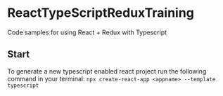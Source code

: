 # ReactTypeScriptReduxTraining
Code samples for using React + Redux with Typescript

## Start
To generate a new typescript enabled react project run the following command in your terminal:
`npx create-react-app <appname> --template typescript`

